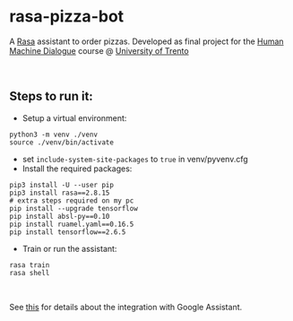 # rasa-pizza-bot
A [Rasa](https://rasa.com/docs/rasa/2.x) assistant to order pizzas. Developed as final project for the [Human Machine Dialogue](http://disi.unitn.it/~riccardi/page7/styled-3/page16.html) course @ [University of Trento](https://www.unitn.it/)

<br>

## Steps to run it:
- Setup a virtual environment:
```shell
python3 -m venv ./venv
source ./venv/bin/activate
```
- set `include-system-site-packages` to `true` in venv/pyvenv.cfg
- Install the required packages:
```shell
pip3 install -U --user pip
pip3 install rasa==2.8.15
# extra steps required on my pc
pip install --upgrade tensorflow
pip install absl-py==0.10
pip install ruamel.yaml==0.16.5
pip install tensorflow==2.6.5
```
- Train or run the assistant:
```shell
rasa train
rasa shell
```

<br>

See [this](https://github.com/esrel/LUS/blob/master/notebooks/rasa_google.ipynb) for details about the integration with Google Assistant.
